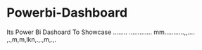 # Powerbi-Dashboard
Its Power Bi Dashoard To Showcase ........
.............
mm...........,,....
,.,m,m,lkn,.,.,m,.,.

